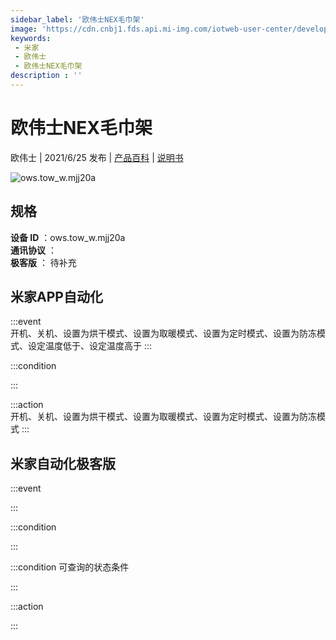 ```yaml
---
sidebar_label: '欧伟士NEX毛巾架'
image: 'https://cdn.cnbj1.fds.api.mi-img.com/iotweb-user-center/developer_1679047842921kN2Vo7xJ.png?GalaxyAccessKeyId=AKVGLQWBOVIRQ3XLEW&Expires=9223372036854775807&Signature=0MgMg4/vq5/bz5Y9jqAdFteoJo0='
keywords: 
 - 米家
 - 欧伟士
 - 欧伟士NEX毛巾架
description : ''
---
```

# 欧伟士NEX毛巾架

欧伟士 | 2021/6/25 发布 | [产品百科](https://home.mi.com/webapp/content/baike/product/index.html?model=ows.tow_w.mjj20a/) | [说明书](https://home.mi.com/views/introduction.html?model=ows.tow_w.mjj20a&region=cn)

![ows.tow_w.mjj20a](https://cdn.cnbj1.fds.api.mi-img.com/iotweb-user-center/developer_1679047842921kN2Vo7xJ.png?GalaxyAccessKeyId=AKVGLQWBOVIRQ3XLEW&Expires=9223372036854775807&Signature=0MgMg4/vq5/bz5Y9jqAdFteoJo0=)

## 规格  
> 
**设备 ID** ：ows.tow_w.mjj20a  
**通讯协议** ：  
**极客版**  ： 待补充 


## 米家APP自动化  

:::event  
开机、关机、设置为烘干模式、设置为取暖模式、设置为定时模式、设置为防冻模式、设定温度低于、设定温度高于
:::

:::condition  

:::

:::action   
开机、关机、设置为烘干模式、设置为取暖模式、设置为定时模式、设置为防冻模式
:::

## 米家自动化极客版  

:::event  

:::

:::condition  

:::

:::condition 可查询的状态条件  

:::

:::action  

:::

        
